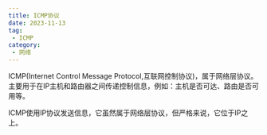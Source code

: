 ```yaml
---
title: ICMP协议
date: 2023-11-13
tag:
 - ICMP
category:
 - 网络
---
```


<!-- more -->

ICMP(Internet Control Message Protocol,互联网控制协议)，属于网络层协议。主要用于在IP主机和路由器之间传递控制信息，例如：主机是否可达、路由是否可用等。

ICMP使用IP协议发送信息，它虽然属于网络层协议，但严格来说，它位于IP之上。
